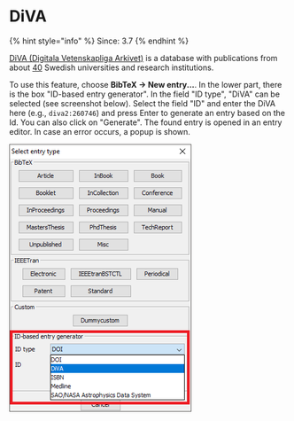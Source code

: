 # DiVA

{% hint style="info" %}
Since: 3.7
{% endhint %}

[DiVA \(Digitala Vetenskapliga Arkivet\)](http://www.diva-portal.org/) is a database with publications from about [40](https://www.diva-portal.org/smash/aboutdiva.jsf) Swedish universities and research institutions.

To use this feature, choose **BibTeX → New entry...**. In the lower part, there is the box "ID-based entry generator". In the field "ID type", "DiVA" can be selected \(see screenshot below\). Select the field "ID" and enter the DiVA here \(e.g., `diva2:260746`\) and press Enter to generate an entry based on the Id. You can also click on "Generate". The found entry is opened in an entry editor. In case an error occurs, a popup is shown.

![Screenshot of new entry dialog](../../.gitbook/assets/newentrychoosetype-idgeneratorhighlighted-diva.png)

